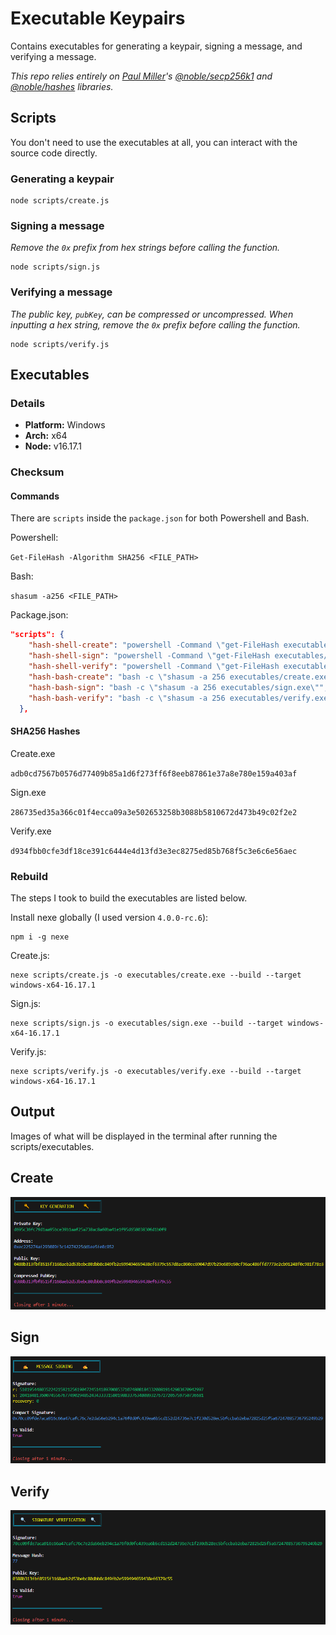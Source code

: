 # Executable Keypairs

Contains executables for generating a keypair, signing a message, and verifying a message.

_This repo relies entirely on [Paul Miller](https://github.com/paulmillr)'s [@noble/secp256k1](https://github.com/paulmillr/noble-secp256k1) and [@noble/hashes](https://github.com/paulmillr/noble-hashes) libraries._

## Scripts

You don't need to use the executables at all, you can interact with the source code directly.

### Generating a keypair

```shell
node scripts/create.js
```

### Signing a message

_Remove the `0x` prefix from hex strings before calling the function._

```shell
node scripts/sign.js
```

### Verifying a message

_The public key, `pubKey`, can be compressed or uncompressed. When inputting a hex string, remove the `0x` prefix before calling the function._

```shell
node scripts/verify.js
```

## Executables

### Details

- **Platform:** Windows
- **Arch:** x64
- **Node:** v16.17.1

### Checksum

#### Commands

There are `scripts` inside the `package.json` for both Powershell and Bash.

Powershell:

`Get-FileHash -Algorithm SHA256 <FILE_PATH>`

Bash:

`shasum -a256 <FILE_PATH>`

Package.json:

```json
"scripts": {
    "hash-shell-create": "powershell -Command \"get-FileHash executables/create.exe\"",
    "hash-shell-sign": "powershell -Command \"get-FileHash executables/sign.exe\"",
    "hash-shell-verify": "powershell -Command \"get-FileHash executables/verify.exe\"",
    "hash-bash-create": "bash -c \"shasum -a 256 executables/create.exe\"",
    "hash-bash-sign": "bash -c \"shasum -a 256 executables/sign.exe\"",
    "hash-bash-verify": "bash -c \"shasum -a 256 executables/verify.exe\""
  },
```

#### SHA256 Hashes

Create.exe

`adb0cd7567b0576d77409b85a1d6f273ff6f8eeb87861e37a8e780e159a403af`

Sign.exe

`286735ed35a366c01f4ecca09a3e502653258b3088b5810672d473b49c02f2e2`

Verify.exe

`d934fbb0cfe3df18ce391c6444e4d13fd3e3ec8275ed85b768f5c3e6c6e56aec`

### Rebuild

The steps I took to build the executables are listed below.

Install nexe globally (I used version `4.0.0-rc.6`):

```shell
npm i -g nexe
```

Create.js:

```shell
nexe scripts/create.js -o executables/create.exe --build --target windows-x64-16.17.1
```

Sign.js:

```shell
nexe scripts/sign.js -o executables/sign.exe --build --target windows-x64-16.17.1
```

Verify.js:

```shell
nexe scripts/verify.js -o executables/verify.exe --build --target windows-x64-16.17.1
```

## Output

Images of what will be displayed in the terminal after running the scripts/executables.

## Create

![image](./images/create-output.png)

## Sign

![image](./images/sign-output.png)

## Verify

![image](./images/verify-output.png)

